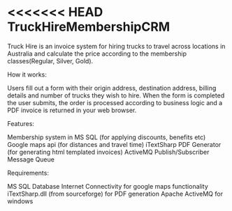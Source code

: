 <<<<<<< HEAD
TruckHireMembershipCRM
=========
Truck Hire is an invoice system for hiring trucks to travel across locations in Australia and calculate the price
according to the membership classes(Regular, Silver, Gold).

How it works:

Users fill out a form with their origin address, destination address, billing details and number of trucks they wish to hire.
When the form is completed the user submits, the order is processed according to business logic and a PDF invoice is returned in your web browser.

Features:

Membership system in MS SQL (for applying discounts, benefits etc)
Google maps api (for distances and travel time)
iTextSharp PDF Generator (for generating html templated invoices)
ActiveMQ Publish/Subscriber Message Queue

Requirements:

MS SQL Database
Internet Connectivity for google maps functionality
iTextSharp.dll (from sourceforge) for PDF generation
Apache ActiveMQ for windows
